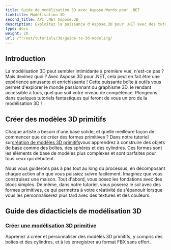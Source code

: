 ```yaml
---
title: Guide de modélisation 3D avec Aspose.Words pour .NET
linktitle: Modélisation 3D
second_title: API .NET Aspose.3D
description: Exploitez la puissance d'Aspose.3D pour .NET avec des tutoriels d'experts sur la création de modèles 3D. Commencez à maîtriser vos compétences en conception 3D.
type: docs
weight: 20
url: /fr/net/tutorials/3d/guide-to-3d-modeling/
---
```

## Introduction

La modélisation 3D peut sembler intimidante à première vue, n'est-ce pas ? Mais devinez quoi ? Avec Aspose.3D pour .NET, cela peut en fait être une expérience amusante et enrichissante ! Cette puissante boîte à outils vous permet d'explorer le monde passionnant du graphisme 3D, le rendant accessible à tous, quel que soit votre niveau de compétence. Plongeons dans quelques tutoriels fantastiques qui feront de vous un pro de la modélisation 3D !

## Créer des modèles 3D primitifs

 Chaque artiste a besoin d'une base solide, et quelle meilleure façon de commencer que de créer des formes primitives ? Dans notre tutoriel sur[création de modèles 3D primitifs](./create-primitive-3d-modeling/)vous apprendrez à construire des objets de base comme des boîtes, des sphères et des cylindres. Ces formes sont les éléments de base de modèles plus complexes et sont parfaites pour tous ceux qui débutent.

Nous vous guiderons pas à pas tout au long du processus, en décomposant chaque action afin que vous puissiez suivre facilement. Imaginez que vous construisez une maison. Tout d'abord, vous posez les fondations avec des blocs simples. De même, dans notre tutoriel, vous poserez le sol avec des formes primitives, ce qui permettra à votre créativité de s'épanouir lorsque vous les personnaliserez plus tard avec des textures et des couleurs. 

## Guide des didacticiels de modélisation 3D
### [Créer une modélisation 3D primitive](./create-primitive-3d-modeling/)
Apprenez à créer et personnaliser des modèles 3D primitifs, y compris des boîtes et des cylindres, et à les enregistrer au format FBX sans effort.